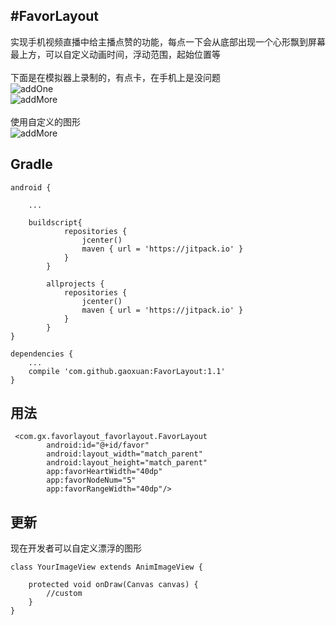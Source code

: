 #FavorLayout
----
实现手机视频直播中给主播点赞的功能，每点一下会从底部出现一个心形飘到屏幕最上方，可以自定义动画时间，浮动范围，起始位置等
<br/>
<br>下面是在模拟器上录制的，有点卡，在手机上是没问题<br/>
![addOne](https://github.com/gaoxuan/FavorLayout/blob/master/raw/addOne.gif)
<br/>
![addMore](https://github.com/gaoxuan/FavorLayout/blob/master/raw/addMore.gif)
<br/>
<br/>
使用自定义的图形
<br/>
![addMore](https://github.com/gaoxuan/FavorLayout/blob/master/raw/custom.gif)
## Gradle

```
android {
    
    ...	

	buildscript{
	        repositories {
	            jcenter()
	            maven { url = 'https://jitpack.io' }
	        }
	    }

	    allprojects {
	        repositories {
	            jcenter()
	            maven { url = 'https://jitpack.io' }
	        }
	    }
}
```
```
dependencies {
    ...
    compile 'com.github.gaoxuan:FavorLayout:1.1'
}
```
## 用法
```
 <com.gx.favorlayout_favorlayout.FavorLayout
        android:id="@+id/favor"
        android:layout_width="match_parent"
        android:layout_height="match_parent"
        app:favorHeartWidth="40dp"
        app:favorNodeNum="5"
        app:favorRangeWidth="40dp"/>
```
## 更新
现在开发者可以自定义漂浮的图形
```
class YourImageView extends AnimImageView {

    protected void onDraw(Canvas canvas) {
        //custom
    }
}
```